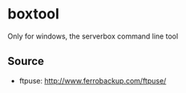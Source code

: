 boxtool
=======

Only for windows, the serverbox command line tool

## Source
* ftpuse: <http://www.ferrobackup.com/ftpuse/>
